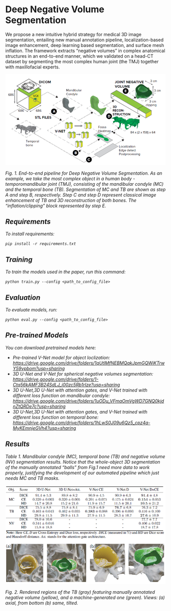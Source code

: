 # Deep Negative Volume Segmentation

We propose a new intuitive hybrid strategy for medical 3D image segmentation, entailing new manual annotation pipeline, localization-based image enhancement, deep learning based segmentation, and surface mesh inflation. The framework extracts “negative volumes” in complex anatomical structures in an end-to-end manner, which we validated on a head-CT dataset by segmenting the most complex human joint (the TMJ) together with maxillofacial experts.

<p align="center">
<img src="./img/pipeline.PNG" alt>

</p>
<p >
<em>Fig. 1. End-to-end pipeline for Deep Negative Volume Segmentation. As an example, we take the most complex object in a human body - temporomandibular joint (TMJ), consisting of the mandibular condyle (MC) and the temporal bone (TB).
Segmentation of MC and TB are shown as step A and step B, respectively. Step C and step D represent classical image
enhancement of TB and 3D reconstruction of both bones. The “inflation/clipping” block represented by step E.
</p>

## Requirements

To install requirements:

```setup
pip install -r requirements.txt
```
## Training

To train the models used in the paper, run this command:

```train
python train.py --config <path_to_config_file>
```

## Evaluation

To evaluate models, run:

```eval
python eval.py --config <path_to_config_file>
```

## Pre-trained Models

You can download pretrained models here:
- Pre-trained V-Net model for object loclization: https://drive.google.com/drive/folders/1qUtlMfNEBMQakJpmGQWiKTrwY59vpbom?usp=sharing
- 3D U-Net and V-Net for spherical negative volumes segmentation: https://drive.google.com/drive/folders/1-Ctq56kAMF3B24SdLJ_i00zc5Rb1rIze?usp=sharing 
- 3D U-Net,3D U-Net with attention gates, and V-Net trained with different loss function on mandibular condyle: https://drive.google.com/drive/folders/1uODu_VFmaOmVgWD7GNQ0kjdnZtQRDe7c?usp=sharing
- 3D U-Net,3D U-Net with attention gates, and V-Net trained with different loss function on temporal bone: https://drive.google.com/drive/folders/1hLwS0J09u6Qz5_cpz4a-MyKEmnjeGVh4?usp=sharing

## Results

Table 1. Mandibular condyle (MC), temporal bone (TB) and negative volume (NV) segmentation
results. Notice that the whole-object 3D segmentation of the manually annotated “balls” from Fig.1
need more data to work properly, justifying the development of our automated pipeline which just
needs MC and TB masks.

<p align="center">
<img src="./img/results.PNG" alt>

</p>
<p >
<em>Fig. 2. Rendered regions of the TB (gray) featuring manually annotated negative volume (yellow),
and a machine-generated one (green). Views: (a) axial, from bottom (b) same, tilted.
</p>
